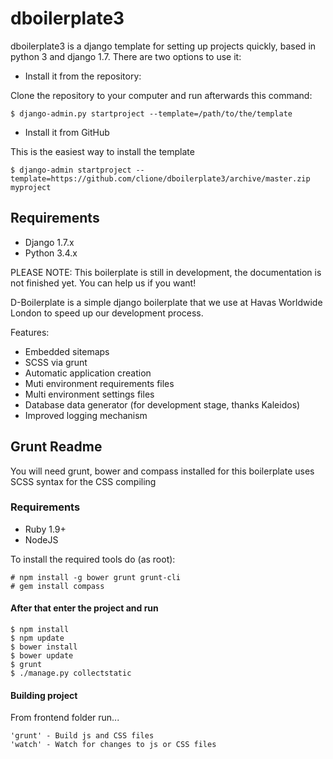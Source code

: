 # dboilerplate3

dboilerplate3 is a django template for setting up projects quickly, based in python 3 and django 1.7. There are two options to use it:

* Install it from the repository:

Clone the repository to your computer and run afterwards this command:

    $ django-admin.py startproject --template=/path/to/the/template

* Install it from GitHub

This is the easiest way to install the template

    $ django-admin startproject --template=https://github.com/clione/dboilerplate3/archive/master.zip myproject

## Requirements
- Django 1.7.x
- Python 3.4.x

PLEASE NOTE: This boilerplate is still in development, the documentation
is not finished yet. You can help us if you want!

D-Boilerplate is a simple django boilerplate that we use at Havas Worldwide London to speed up our development process.

Features:

- Embedded sitemaps
- SCSS via grunt
- Automatic application creation
- Muti environment requirements files
- Multi environment settings files
- Database data generator (for development stage, thanks Kaleidos)
- Improved logging mechanism


## Grunt Readme

You will need grunt, bower and compass installed for this boilerplate uses SCSS syntax for the CSS compiling

### Requirements

- Ruby 1.9+
- NodeJS

To install the required tools do (as root):

    # npm install -g bower grunt grunt-cli
    # gem install compass

#### After that enter the project and run

    $ npm install
    $ npm update
    $ bower install
    $ bower update
    $ grunt
    $ ./manage.py collectstatic


#### Building project

From frontend folder run...

    'grunt' - Build js and CSS files
    'watch' - Watch for changes to js or CSS files
